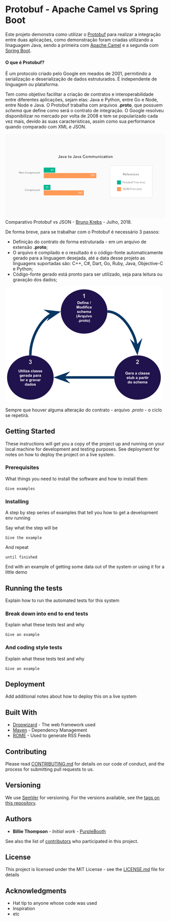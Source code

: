 # Protobuf - Apache Camel vs Spring Boot

Este projeto demonstra como utilizar o [Protobuf](https://developers.google.com/protocol-buffers/) para realizar a integração entre duas aplicações, como demonstração foram criadas utilizando a linaguagem Java, sendo a primeira com [Apache Camel](https://camel.apache.org/) e a segunda com [Spring Boot](https://spring.io/projects/spring-boot).

#### O que é Protobuf?
É um protocolo criado pelo Google em meados de 2001, permitindo a serialização e deserialização de dados estruturados. É independente de linguagem ou plataforma.

Tem como objetivo facilitar a criação de contratos e interoperabilidade entre diferentes aplicações, sejam elas: Java e Python, entre Go e Node, entre Node e Java. O Protobuf trabalha com arquivos **.proto**, que possuem *schema* que define como será o contrato de integração. O Google resolveu disponibilizar no mercado por volta de 2008 e tem se popularizado cada vez mais, devido às suas caracteristicas, assim como sua performance quando comparado com XML e JSON. 

![Alt Text](https://github.com/douglsantos/proc-apache-camel-integration-spring-boot-protobuf/raw/master/images/comparacao-protobuf-json.png)Comparativo Protobuf vs JSON - [Bruno Krebs](https://medium.com/@krebs.bruno/beating-json-performance-with-protobuf-c205397c8bc6) - Julho, 2018.

De forma breve, para se trabalhar com o Protobuf é necessário 3 passos:
* Definição do contrato de forma estruturada - em um arquivo de extensão **.proto**;
* O arquivo é compilado e o resultado é o código-fonte automaticamente gerado para a linguagem desejada, até a data desse projeto as linguagens suportadas são: C++, C#, Dart, Go, Ruby, Java, Objective-C e Python;
* Código-fonte gerado está pronto para ser utilizado, seja para leitura ou gravação dos dados;

![Alt Text](https://github.com/douglsantos/proc-apache-camel-integration-spring-boot-protobuf/raw/master/images/fluxo-protobuf.png)

Sempre que houver alguma alteração do contrato - arquivo *.proto* - o ciclo se repetirá.


## Getting Started

These instructions will get you a copy of the project up and running on your local machine for development and testing purposes. See deployment for notes on how to deploy the project on a live system.

### Prerequisites

What things you need to install the software and how to install them

```
Give examples
```

### Installing

A step by step series of examples that tell you how to get a development env running

Say what the step will be

```
Give the example
```

And repeat

```
until finished
```

End with an example of getting some data out of the system or using it for a little demo

## Running the tests

Explain how to run the automated tests for this system

### Break down into end to end tests

Explain what these tests test and why

```
Give an example
```

### And coding style tests

Explain what these tests test and why

```
Give an example
```

## Deployment

Add additional notes about how to deploy this on a live system

## Built With

* [Dropwizard](http://www.dropwizard.io/1.0.2/docs/) - The web framework used
* [Maven](https://maven.apache.org/) - Dependency Management
* [ROME](https://rometools.github.io/rome/) - Used to generate RSS Feeds

## Contributing

Please read [CONTRIBUTING.md](https://gist.github.com/PurpleBooth/b24679402957c63ec426) for details on our code of conduct, and the process for submitting pull requests to us.

## Versioning

We use [SemVer](http://semver.org/) for versioning. For the versions available, see the [tags on this repository](https://github.com/your/project/tags). 

## Authors

* **Billie Thompson** - *Initial work* - [PurpleBooth](https://github.com/PurpleBooth)

See also the list of [contributors](https://github.com/your/project/contributors) who participated in this project.

## License

This project is licensed under the MIT License - see the [LICENSE.md](LICENSE.md) file for details

## Acknowledgments

* Hat tip to anyone whose code was used
* Inspiration
* etc

